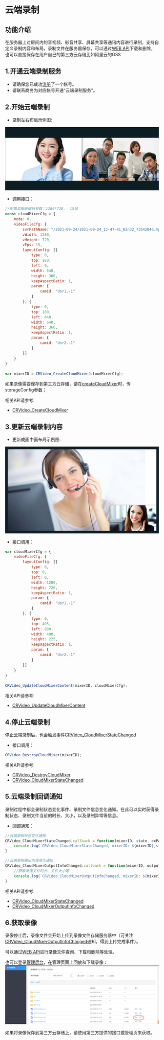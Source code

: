 
# 云端录制

## 功能介绍

在服务器上对房间内的音视频、影音共享、屏幕共享等通讯内容进行录制，支持自定义录制内容和布局，录制文件在服务器保存，可以通过[WEB API](/sdk/document/netdisk/netdisk_query?platform=serverside)下载和删除，也可以直接保存在用户自己的第三方云存储比如阿里云的OSS


<h2 id=record_enbale> 1.开通云端录制服务</h2>

- 请确保您已成功[注册](https://sdk.cloudroom.com/mgr_sdk/register.html)了一个帐号。</br>
- 请联系商务为对应帐号开通“云端录制服务”。

<h2 id=record_startSvrMixer> 2.开始云端录制</h2>

- 录制左右布局示例图:

![左右布局示例图](./images/layout_2.jpg)

- 调用接口：

```js
//配置混图器编码参数：1280*720,  15帧
const cloudMixerCfg = {
    mode: 0,
    videoFileCfg: {
        svrPathName: "/2021-09-24/2021-09-24_13-47-41_Win32_73542046.mp4",
        vWidth: 1280,
        vHeight: 720,
        vFps: 15,
        layoutConfig: [{
            type: 0,
            top: 180,
            left: 0,
            width: 640,
            height: 360,
            keepAspectRatio: 1,
            param: {
                camid: "Usr1.-1"
            }
        }, {
            type: 0,
            top: 180,
            left: 640,
            width: 640,
            height: 360,
            keepAspectRatio: 1,
            param: {
                camid: "Usr2.-1"
            }
        }]
    }
}

var mixerID = CRVideo_CreateCloudMixer(cloudMixerCfg);
```

如果录像需要保存到第三方云存储，请在[createCloudMixer](Apis.md#createCloudMixer)时，传storageConfig参数；

相关API请参考:
- [CRVideo_CreateCloudMixer](API.md#CRVideo_CreateCloudMixer)


<h2 id=record_updateSvrMixerContent> 3.更新云端录制内容</h2>

- 更新成画中画布局示例图:

![画中画布局示例图](./images/layout_overlap.jpg)

- 接口调用：

```js
var cloudMixerCfg = {
    videoFileCfg: {
        layoutConfig: [{
            type: 0,
            top: 0,
            left: 0,
            width: 1280,
            height: 720,
            keepAspectRatio: 1,
            param: {
                camid: "Usr1.-1"
            }
        }, {
            type: 0,
            top: 495,
            left: 880,
            width: 400,
            height: 225,
            keepAspectRatio: 1,
            param: {
                camid: "Usr2.-1"
            }
        }]
    }
}

CRVideo_UpdateCloudMixerContent(mixerID, cloudMixerCfg);
```

相关API请参考:
- [CRVideo_UpdateCloudMixerContent](API.md#CRVideo_UpdateCloudMixerContent)


<h2 id=record_stopSvrMixer> 4.停止云端录制</h2>

停止云端录制后，也会触发事件[CRVideo_CloudMixerStateChanged](API.md#CRVideo_CloudMixerStateChanged)

- 接口调用：
```js
CRVideo_DestroyCloudMixer(mixerID);
```

相关API请参考:
* [CRVideo_DestroyCloudMixer](API.md#CRVideo_DestroyCloudMixer)
* [CRVideo_CloudMixerStateChanged](API.md#CRVideo_CloudMixerStateChanged)

<h2 id=record_notifyUpdateSvrMixerContent> 5.云端录制回调通知</h2>

录制过程中都会录制状态变化事件、录制文件信息变化通知。在此可以实时获得录制状态、录制文件当前的时长、大小，以及录制异常等信息。

- 回调通知：

```js
//云端录制状态变化通知
CRVideo_CloudMixerStateChanged.callback = function(mixerID, state, exParam, operUserID){
	console.log(`CRVideo_CloudMixerStateChanged, mixerID: ${mixerID},state: ${state},operUserID: ${operUserID}`);
}

```

```js
//云端录制输出内容变化通知
CRVideo_CloudMixerOutputInfoChanged.callback = function(mixerID, outputInfo){
    //获取录像文件时长、文件大小等
	console.log(`CRVideo_CloudMixerOutputInfoChanged, mixerID: ${mixerID},outputInfo: ${JSON.stringify(outputInfo)}`);
}

```

相关API请参考:
- [CRVideo_CloudMixerStateChanged](API.md#CRVideo_CloudMixerStateChanged)
- [CRVideo_CloudMixerOutputInfoChanged](API.md#CRVideo_CloudMixerOutputInfoChanged)


<h2 id=record_getFile> 6.获取录像</h2>

录像停止后，录像文件会开始上传到录像文件存储服务器中（可关注[CRVideo_CloudMixerOutputInfoChanged](API.md#CRVideo_CloudMixerOutputInfoChanged)通知，得到上传完成事件）。 

可以通过[WEB API](/sdk/document/netdisk/netdisk_query?platform=serverside)进行录像文件查询、下载和删除等处理。

也可以登录[管理后台](https://sdk.cloudroom.com/mgr_sdk/)，在管理页面上回放和下载录像：
![recordMgr](./images/recordMgr.jpg)

如果将录像保存到第三方云存储上，请使用第三方提供的接口或管理页来获取。

